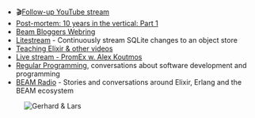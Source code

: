 - 🎬[Follow-up YouTube stream](https://www.youtube.com/watch?v=v7_Ebpkazis)
- [Post-mortem: 10 years in the vertical: Part 1](https://underjord.io/10-years-in-the-vertical-part-1.html)
- [Beam Bloggers Webring](https://beambloggers.com/)
- [Litestream](https://litestream.io/) - Continuously stream SQLite changes to an object store
- [Teaching Elixir & other videos](https://www.youtube.com/channel/UC0JZZAJ_e6xc41BLPO8MCKg)
- [Live stream - PromEx w. Alex Koutmos](https://www.youtube.com/watch?v=QPTwhH75T5M)
- [Regular Programming](https://www.regprog.com/episodes), conversations about software development and programming
- [BEAM Radio](https://www.beamrad.io/) - Stories and conversations around Elixir, Erlang and the BEAM ecosystem

<figure class="richtext-figure richtext-figure--full">
  <img src="https://changelog-assets.s3.amazonaws.com/shipit/shipit-7--lars-wikman-alt.jpg" alt="Gerhard & Lars" loading="lazy">
</figure>